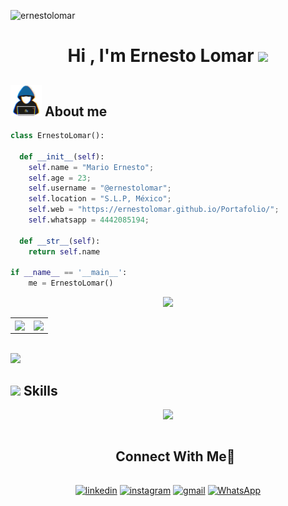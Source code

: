
<p align="left"> <img src="https://komarev.com/ghpvc/?username=ernestolomar&label=Profile%20views&color=0e75b6&style=flat" alt="ernestolomar" /> </p>
<h1 align="center"><b>Hi , I'm Ernesto Lomar </b><img src="https://media.giphy.com/media/hvRJCLFzcasrR4ia7z/giphy.gif" width="35"></h1>
<!--  -->
	
## <picture><img src = "https://github.com/0xAbdulKhalid/0xAbdulKhalid/raw/main/assets/mdImages/about_me.gif" width = 50px></picture> **About me**


```python
class ErnestoLomar():
    
  def __init__(self):
    self.name = "Mario Ernesto";
    self.age = 23;
    self.username = "@ernestolomar";
    self.location = "S.L.P, México";
    self.web = "https://ernestolomar.github.io/Portafolio/";
    self.whatsapp = 4442085194;
  
  def __str__(self):
    return self.name

if __name__ == '__main__':
    me = ErnestoLomar()
```


<p  align="center">
<img src="https://user-images.githubusercontent.com/73097560/115834477-dbab4500-a447-11eb-908a-139a6edaec5c.gif"> 
                  
<br>

<table border="0" align="center">
<tr border="0">
<td width="50%" align="center">
  
  <img  align="center"  src="https://github-readme-stats.vercel.app/api?username=ErnestoLomar&theme=cobalt&show_icons=true&count_private=true" />


  
</td>

<td width="50%" align="center">

  <img  align="center"  src="https://github-readme-stats.anuraghazra1.vercel.app/api/top-langs/?username=ErnestoLomar&theme=dark&hide_border=true&no-bg=true&no-frame=true&langs_count=10"/>
  
  </td>
</tr>
</table>

<br>

<img src="https://user-images.githubusercontent.com/73097560/115834477-dbab4500-a447-11eb-908a-139a6edaec5c.gif">
</p>  

## <img src="https://media2.giphy.com/media/QssGEmpkyEOhBCb7e1/giphy.gif?cid=ecf05e47a0n3gi1bfqntqmob8g9aid1oyj2wr3ds3mg700bl&rid=giphy.gif" width ="25"><b> Skills</b>


<p align="center">
  <a href="https://skillicons.dev">
    <img src="https://skillicons.dev/icons?i=git,aws,azure,c,cpp,css,discord,firebase,github,html,java,js,linux,mysql,postman,py,vscode,arduino,django,eclipse,flask,kali,opencv,php,qt,raspberrypi,redhat,sqlite,tensorflow,ubuntu,unity,visualstudio,windows&perline=14" />
  </a>
</p>


<div id="user-content-toc">
  <ul align="center">
    <summary><h2 style="display: inline-block">Connect With Me🤝</h2></summary>
  </ul>
</div>

<!--icons and links-->
<p align="center">
<a href="https://www.linkedin.com/in/ernesto-lomar-730373211/" target="blank"><img align="center" src="https://user-images.githubusercontent.com/88904952/234979284-68c11d7f-1acc-4f0c-ac78-044e1037d7b0.png" alt="linkedin" height="50" width="50" /></a>
<a href="https://www.instagram.com/ernestolomar/" target="blank"><img align="center" src="https://user-images.githubusercontent.com/88904952/234981169-2dd1e58f-4b7e-468c-8213-034ba62156c3.png" alt="instagram" height="50" width="50" /></a>
<a href="mailto:marioernestoficial@gmail.com" target="blank"><img align="center" src="https://upload.wikimedia.org/wikipedia/commons/thumb/7/7e/Gmail_icon_%282020%29.svg/640px-Gmail_icon_%282020%29.svg.png" alt="gmail" height="50" width="70" /></a>
<a href="https://wa.me/+524442085194" target="blank"><img align="center" src="https://upload.wikimedia.org/wikipedia/commons/thumb/6/6b/WhatsApp.svg/1200px-WhatsApp.svg.png" alt="WhatsApp" height="60" width="60" /></a>
  
</p>
